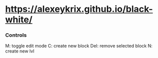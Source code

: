 # https://alexeykrix.github.io/black-white/

### Controls
M: toggle edit mode
C: create new block
Del: remove selected block
N: create new lvl
